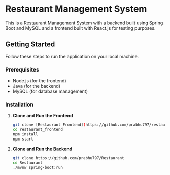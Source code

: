 # Restaurant Management System

This is a Restaurant Management System with a backend built using Spring Boot and MySQL and a frontend built with React.js for testing purposes.

## Getting Started

Follow these steps to run the application on your local machine.

### Prerequisites

- Node.js (for the frontend)
- Java (for the backend)
- MySQL (for database management)

### Installation

1. **Clone and Run the Frontend**
   ```bash
   git clone [Restaurant Frontend](https://github.com/prabhu797/restaurant_frontend)
   cd restaurant_frontend
   npm install
   npm start
   
2. **Clone and Run the Backend**
   ```bash
   git clone https://github.com/prabhu797/Restaurant
   cd Restaurant
   ./mvnw spring-boot:run

